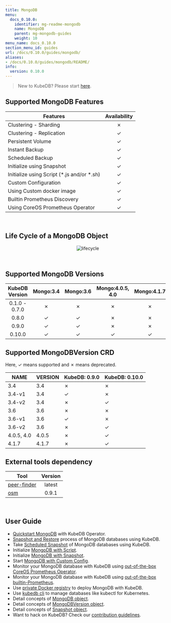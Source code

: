 ```yaml
---
title: MongoDB
menu:
  docs_0.10.0:
    identifier: mg-readme-mongodb
    name: MongoDB
    parent: mg-mongodb-guides
    weight: 10
menu_name: docs_0.10.0
section_menu_id: guides
url: /docs/0.10.0/guides/mongodb/
aliases:
- /docs/0.10.0/guides/mongodb/README/
info:
  version: 0.10.0
---
```


> New to KubeDB? Please start [here](/docs/0.10.0/concepts/README).

## Supported MongoDB Features

|                   Features                   | Availability |
| -------------------------------------------- | :----------: |
| Clustering - Sharding                        |   &#10007;   |
| Clustering - Replication                     |   &#10003;   |
| Persistent Volume                            |   &#10003;   |
| Instant Backup                               |   &#10003;   |
| Scheduled Backup                             |   &#10003;   |
| Initialize using Snapshot                    |   &#10003;   |
| Initialize using Script (\*.js and/or \*.sh) |   &#10003;   |
| Custom Configuration                         |   &#10003;   |
| Using Custom docker image                    |   &#10003;   |
| Builtin Prometheus Discovery                 |   &#10003;   |
| Using CoreOS Prometheus Operator             |   &#10003;   |

<br/>

## Life Cycle of a MongoDB Object

<p align="center">
  <img alt="lifecycle"  src="/docs/0.10.0/images/mongodb/mgo-lifecycle.png">
</p>

<br/>

## Supported MongoDB Versions

| KubeDB Version | Mongo:3.4 | Mongo:3.6 | Mongo:4.0.5, 4.0 | Mongo:4.1.7 |
| :------------: | :-------: | :-------: | :--------------: | :---------: |
| 0.1.0 - 0.7.0  | &#10007;  | &#10007;  |     &#10007;     |  &#10007;   |
|     0.8.0      | &#10003;  | &#10003;  |     &#10007;     |  &#10007;   |
|     0.9.0      | &#10003;  | &#10003;  |     &#10007;     |  &#10007;   |
|     0.10.0     | &#10003;  | &#10003;  |     &#10003;     |  &#10003;   |

## Supported MongoDBVersion CRD

Here, &#10003; means supported and &#10007; means deprecated.

|    NAME    | VERSION | KubeDB: 0.9.0 | KubeDB: 0.10.0 |
| ---------- | ------- | ------------- | -------------- |
| 3.4        | 3.4     | &#10007;      | &#10007;       |
| 3.4-v1     | 3.4     | &#10003;      | &#10007;       |
| 3.4-v2     | 3.4     | &#10007;      | &#10003;       |
| 3.6        | 3.6     | &#10007;      | &#10007;       |
| 3.6-v1     | 3.6     | &#10003;      | &#10007;       |
| 3.6-v2     | 3.6     | &#10007;      | &#10003;       |
| 4.0.5, 4.0 | 4.0.5   | &#10007;      | &#10003;       |
| 4.1.7      | 4.1.7   | &#10007;      | &#10003;       |

## External tools dependency

|                                     Tool                                     | Version |
| ---------------------------------------------------------------------------- | :-----: |
| [peer-finder](https://github.com/kubernetes/contrib/tree/master/peer-finder) | latest  |
| [osm](https://github.com/appscode/osm)                                       |  0.9.1  |

<br/>

## User Guide

- [Quickstart MongoDB](/docs/0.10.0/guides/mongodb/quickstart/quickstart) with KubeDB Operator.
- [Snapshot and Restore](/docs/0.10.0/guides/mongodb/snapshot/backup-and-restore) process of MongoDB databases using KubeDB.
- Take [Scheduled Snapshot](/docs/0.10.0/guides/mongodb/snapshot/scheduled-backup) of MongoDB databases using KubeDB.
- Initialize [MongoDB with Script](/docs/0.10.0/guides/mongodb/initialization/using-script).
- Initialize [MongoDB with Snapshot](/docs/0.10.0/guides/mongodb/initialization/using-snapshot).
- Start [MongoDB with Custom Config](/docs/0.10.0/guides/mongodb/custom-config/using-custom-config).
- Monitor your MongoDB database with KubeDB using [out-of-the-box CoreOS Prometheus Operator](/docs/0.10.0/guides/mongodb/monitoring/using-coreos-prometheus-operator).
- Monitor your MongoDB database with KubeDB using [out-of-the-box builtin-Prometheus](/docs/0.10.0/guides/mongodb/monitoring/using-builtin-prometheus).
- Use [private Docker registry](/docs/0.10.0/guides/mongodb/private-registry/using-private-registry) to deploy MongoDB with KubeDB.
- Use [kubedb cli](/docs/0.10.0/guides/mongodb/cli/cli) to manage databases like kubectl for Kubernetes.
- Detail concepts of [MongoDB object](/docs/0.10.0/concepts/databases/mongodb).
- Detail concepts of [MongoDBVersion object](/docs/0.10.0/concepts/catalog/mongodb).
- Detail concepts of [Snapshot object](/docs/0.10.0/concepts/snapshot).
- Want to hack on KubeDB? Check our [contribution guidelines](/docs/0.10.0/CONTRIBUTING).
